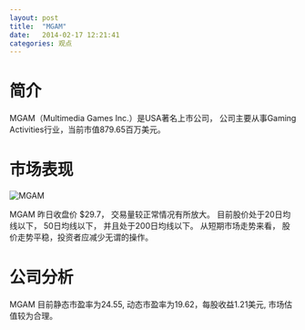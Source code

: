 ```yaml
---
layout: post
title:  "MGAM"
date:   2014-02-17 12:21:41
categories: 观点
---
```


# 简介
MGAM（Multimedia Games Inc.）是USA著名上市公司，
公司主要从事Gaming Activities行业，当前市值879.65百万美元。

# 市场表现

![MGAM](http://finviz.com/chart.ashx?t=MGAM&ty=c&ta=1&p=d&s=l)

MGAM 昨日收盘价 $29.7，
交易量较正常情况有所放大。
目前股价处于20日均线以下，
50日均线以下，
并且处于200日均线以下。
从短期市场走势来看，
股价走势平稳，投资者应减少无谓的操作。

# 公司分析
MGAM 目前静态市盈率为24.55, 动态市盈率为19.62，每股收益1.21美元,
市场估值较为合理。
